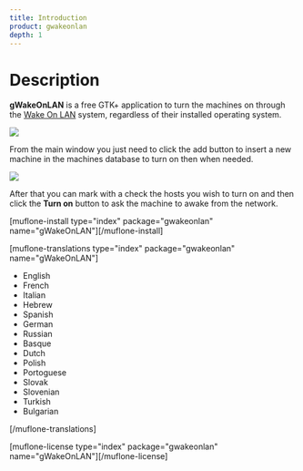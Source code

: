```yaml
---
title: Introduction
product: gwakeonlan
depth: 1
---
```


# Description

**gWakeOnLAN** is a free GTK+ application to turn the machines on through the [Wake On LAN](../wol) system, regardless of their installed operating system.

![](/resources/gwakeonlan/archive/latest/english/main.png?classes=center)

From the main window you just need to click the add button to insert a new machine in the machines database to turn on then when needed.

![](/resources/gwakeonlan/archive/latest/english/detail.png?classes=center)

After that you can mark with a check the hosts you wish to turn on and then click the **Turn on** button to ask the machine to awake from the network.

[muflone-install type="index" package="gwakeonlan" name="gWakeOnLAN"][/muflone-install]

[muflone-translations type="index" package="gwakeonlan" name="gWakeOnLAN"]
* English
* French
* Italian
* Hebrew
* Spanish
* German
* Russian
* Basque
* Dutch
* Polish
* Portoguese
* Slovak
* Slovenian
* Turkish
* Bulgarian

[/muflone-translations]

[muflone-license type="index" package="gwakeonlan" name="gWakeOnLAN"][/muflone-license]